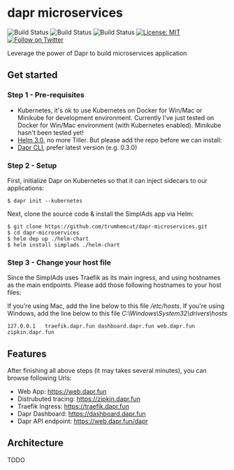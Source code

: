 # dapr microservices

![Build Status](https://github.com/trumhemcut/dapr-microservices/workflows/simplads-api/badge.svg) ![Build Status](https://github.com/trumhemcut/dapr-microservices/workflows/simplads-vue/badge.svg) ![Build Status](https://github.com/trumhemcut/dapr-microservices/workflows/simplads-resize/badge.svg)
[![License: MIT](https://img.shields.io/badge/License-MIT-yellow.svg)](https://opensource.org/licenses/MIT)
[![Follow on Twitter](https://img.shields.io/twitter/follow/trumhemcut.svg?style=social&logo=twitter)](https://twitter.com/intent/follow?screen_name=trumhemcut)

Leverage the power of Dapr to build microservices application

## Get started

### Step 1 - Pre-requisites

- Kubernetes, it's ok to use Kubernetes on Docker for Win/Mac or Minikube for development environment. Currently I've just tested on Docker for Win/Mac environment (with Kubernetes enabled). Minikube hasn't been tested yet!
- [Helm 3.0](https://github.com/helm/helm/releases), no more Tiller. But please add the repo before we can install:
- [Dapr CLI](https://github.com/dapr/cli), prefer latest version (e.g. 0.3.0)

### Step 2 - Setup

First, initialize Dapr on Kubernetes so that it can inject sidecars to our applications:

```
$ dapr init --kubernetes
```

Next, clone the source code & install the SimplAds app via Helm:

```
$ git clone https://github.com/trumhemcut/dapr-microservices.git
$ cd dapr-microservices
$ helm dep up ./helm-chart
$ helm install simplads ./helm-chart

```

### Step 3 - Change your host file

Since the SimplAds uses Traefik as its main ingress, and using hostnames as the main endpoints. Please add those following hostnames to your host files:

If you're using Mac, add the line below to this file _/etc/hosts_. If you're using Windows, add the line below to this file _C:\Windows\System32\drivers\hosts_

```
127.0.0.1   traefik.dapr.fun dashboard.dapr.fun web.dapr.fun zipkin.dapr.fun
```

## Features

After finishing all above steps (it may takes several minutes), you can browse following Urls:

- Web App: https://web.dapr.fun
- Distrubuted tracing: https://zipkin.dapr.fun
- Traefik Ingress: https://traefik.dapr.fun
- Dapr Dashboard: https://dashboard.dapr.fun
- Dapr API endpoint: https://web.dapr.fun/dapr

## Architecture

TODO
